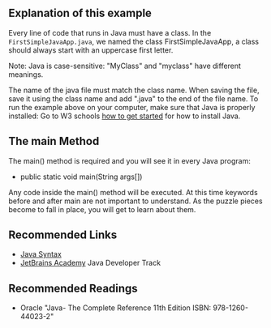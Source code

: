 ## Explanation of this example
Every line of code that runs in Java must have a class. In the `FirstSimpleJavaApp.java`, we named the class FirstSimpleJavaApp, a class should always start with an uppercase first letter.

Note: Java is case-sensitive: "MyClass" and "myclass" have different meanings.

The name of the java file must match the class name. When saving the file, save it using the class name and add ".java" to the end of the file name. To run the example above on your computer,
make sure that Java is properly installed: Go to W3 schools [how to get started](https://www.w3schools.com/java/java_getstarted.asp>) for how to install Java.

## The main Method
The main() method is required and you will see it in every Java program:

- public static void main(String args[])

Any code inside the main() method will be executed. At this time keywords before and after main are not important to understand. As the puzzle pieces become to fall in place, 
you will get to learn about them.


## Recommended Links
- [Java Syntax](https://www.w3schools.com/java/java_syntax.asp)
- [JetBrains Academy](https://hyperskill.org/join/4ffedd54a) Java Developer Track

## Recommended Readings
- Oracle "Java- The Complete Reference 11th Edition ISBN: 978-1260-44023-2"
